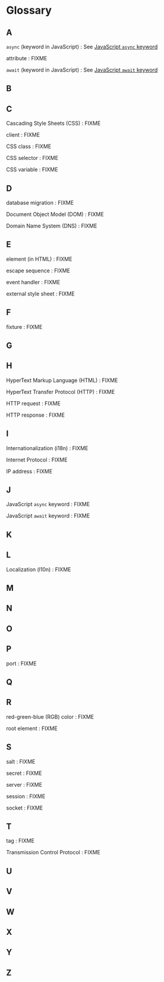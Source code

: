 # Glossary

## A

`async` (keyword in JavaScript)
:   See [JavaScript `async` keyword](g:js-async)

<span id="attribute">attribute</span>
:   FIXME

`await` (keyword in JavaScript)
:   See [JavaScript `await` keyword](g:js-await)

## B

## C

<span id="css">Cascading Style Sheets (CSS)</span>
:   FIXME

<span id="client">client</span>
:   FIXME

<span id="css-class">CSS class</span>
:   FIXME

<span id="css-selector">CSS selector</span>
:   FIXME

<span id="css-variable">CSS variable</span>
:   FIXME

## D

<span id="db-migration">database migration</span>
:   FIXME

<span id="dom">Document Object Model (DOM)</span>
:   FIXME

<span id="dns">Domain Name System (DNS)</span>
:   FIXME

## E

<span id="element">element (in HTML)</span>
:   FIXME

<span id="escape-sequence">escape sequence</span>
:   FIXME

<span id="event-handler">event handler</span>
:   FIXME

<span id="external-style-sheet">external style sheet</span>
:   FIXME

## F

<span id="fixture">fixture</span>
:   FIXME

## G

## H

<span id="html">HyperText Markup Language (HTML)</span>
:   FIXME

<span id="http">HyperText Transfer Protocol (HTTP)</span>
:   FIXME

<span id="http-request">HTTP request</span>
:   FIXME

<span id="http-response">HTTP response</span>
:   FIXME

## I

<span id="i18n">Internationalization (i18n)</span>
:   FIXME

<span id="ip">Internet Protocol</span>
:   FIXME

<span id="ip-address">IP address</span>
:   FIXME

## J

<span id="js-async">JavaScript `async` keyword</span>
:   FIXME

<span id="js-await">JavaScript `await` keyword</span>
:   FIXME

## K

## L

<span id="l10n">Localization (l10n)</span>
:   FIXME

## M

## N

## O

## P

<span id="port">port</span>
:   FIXME

## Q

## R

<span id="rgb">red-green-blue (RGB) color</span>
:   FIXME

<span id="root-element">root element</span>
:   FIXME

## S

<span id="salt">salt</span>
:   FIXME

<span id="secret">secret</span>
:   FIXME

<span id="server">server</span>
:   FIXME

<span id="session">session</span>
:   FIXME

<span id="socket">socket</span>
:   FIXME

## T

<span id="tag">tag</span>
:   FIXME

<span id="tcp">Transmission Control Protocol</span>
:   FIXME

## U

## V

## W

## X

## Y

## Z
